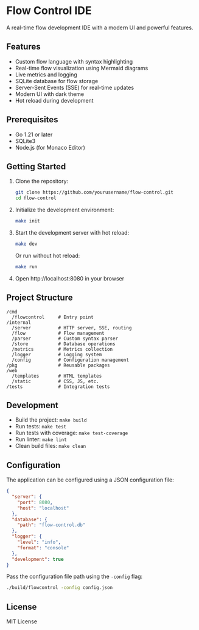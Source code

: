 # Flow Control IDE

A real-time flow development IDE with a modern UI and powerful features.

## Features

- Custom flow language with syntax highlighting
- Real-time flow visualization using Mermaid diagrams
- Live metrics and logging
- SQLite database for flow storage
- Server-Sent Events (SSE) for real-time updates
- Modern UI with dark theme
- Hot reload during development

## Prerequisites

- Go 1.21 or later
- SQLite3
- Node.js (for Monaco Editor)

## Getting Started

1. Clone the repository:
   ```bash
   git clone https://github.com/yourusername/flow-control.git
   cd flow-control
   ```

2. Initialize the development environment:
   ```bash
   make init
   ```

3. Start the development server with hot reload:
   ```bash
   make dev
   ```

   Or run without hot reload:
   ```bash
   make run
   ```

4. Open http://localhost:8080 in your browser

## Project Structure

```
/cmd
  /flowcontrol     # Entry point
/internal
  /server          # HTTP server, SSE, routing
  /flow            # Flow management
  /parser          # Custom syntax parser
  /store           # Database operations
  /metrics         # Metrics collection
  /logger          # Logging system
  /config          # Configuration management
/pkg               # Reusable packages
/web
  /templates       # HTML templates
  /static          # CSS, JS, etc.
/tests             # Integration tests
```

## Development

- Build the project: `make build`
- Run tests: `make test`
- Run tests with coverage: `make test-coverage`
- Run linter: `make lint`
- Clean build files: `make clean`

## Configuration

The application can be configured using a JSON configuration file:

```json
{
  "server": {
    "port": 8080,
    "host": "localhost"
  },
  "database": {
    "path": "flow-control.db"
  },
  "logger": {
    "level": "info",
    "format": "console"
  },
  "development": true
}
```

Pass the configuration file path using the `-config` flag:
```bash
./build/flowcontrol -config config.json
```

## License

MIT License 